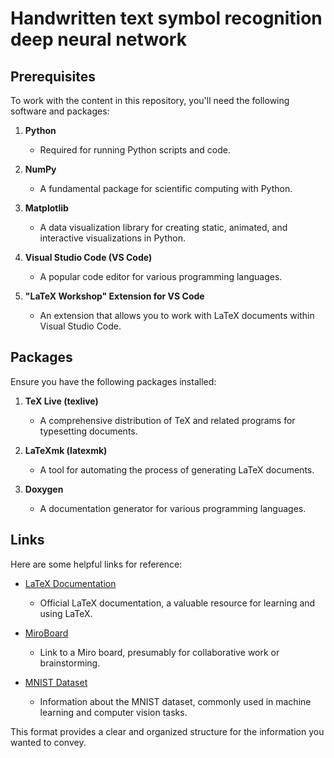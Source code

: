 # Handwritten text symbol recognition deep neural network

## Prerequisites

To work with the content in this repository, you'll need the following software and packages:

1. **Python**
   - Required for running Python scripts and code.
   
2. **NumPy**
   - A fundamental package for scientific computing with Python.

3. **Matplotlib**
   - A data visualization library for creating static, animated, and interactive visualizations in Python.

4. **Visual Studio Code (VS Code)**
   - A popular code editor for various programming languages.

5. **"LaTeX Workshop" Extension for VS Code**
   - An extension that allows you to work with LaTeX documents within Visual Studio Code.

## Packages

Ensure you have the following packages installed:

1. **TeX Live (texlive)**
   - A comprehensive distribution of TeX and related programs for typesetting documents.

2. **LaTeXmk (latexmk)**
   - A tool for automating the process of generating LaTeX documents.

3. **Doxygen**
   - A documentation generator for various programming languages.

## Links

Here are some helpful links for reference:

- [LaTeX Documentation](https://www.latex-project.org/help/documentation/clsguide.pdf)
   - Official LaTeX documentation, a valuable resource for learning and using LaTeX.

- [MiroBoard](https://miro.com/app/board/uXjVNYsrpeE=/)
   - Link to a Miro board, presumably for collaborative work or brainstorming.

- [MNIST Dataset](https://www.tensorflow.org/datasets/catalog/mnist?hl=pl)
   - Information about the MNIST dataset, commonly used in machine learning and computer vision tasks.

This format provides a clear and organized structure for the information you wanted to convey.
